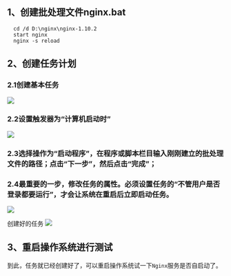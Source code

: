 ## 1、创建批处理文件nginx.bat
```
  cd /d D:\nginx\nginx-1.10.2
  start nginx
  nginx -s reload
```

## 2、创建任务计划

### 2.1创建基本任务
![](https://i.imgur.com/zfSVb7O.png)

### 2.2设置触发器为“计算机启动时”
![](https://i.imgur.com/fBqPdXw.png)

### 2.3选择操作为“启动程序”，在程序或脚本栏目输入刚刚建立的批处理文件的路径；点击“下一步”，然后点击“完成”；

### 2.4最重要的一步，修改任务的属性。必须设置任务的“不管用户是否登录都要运行”，才会让系统在重启后立即启动任务。
![](https://i.imgur.com/Hp73sKz.png)

创建好的任务
![](https://i.imgur.com/wemh97h.png)

## 3、重启操作系统进行测试
到此，任务就已经创建好了，可以重启操作系统试一下`Nginx`服务是否自启动了。